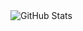  <img align="left" alt="GitHub Stats" src="https://github-readme-stats.vercel.app/api?username=thaleshferri&theme=radical"  />
